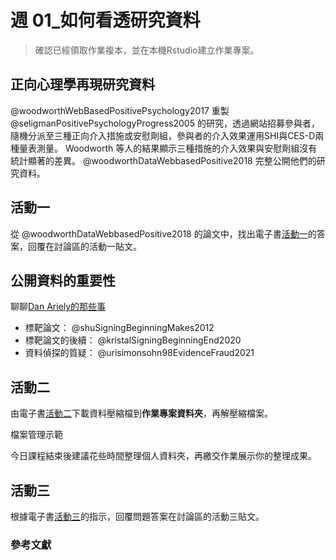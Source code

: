 # 週 01_如何看透研究資料


<!--- 上課日期: 20210923 --->

> 確認已經領取作業複本，並在本機Rstudio建立作業專案。

## 正向心理學再現研究資料

@woodworthWebBasedPositivePsychology2017 重製 @seligmanPositivePsychologyProgress2005 的研究，透過網站招募參與者，隨機分派至三種正向介入措施或安慰劑組，參與者的介入效果運用SHI與CES-D兩種量表測量。 Woodworth 等人的結果顯示三種措施的介入效果與安慰劑組沒有統計顯著的差異。 @woodworthDataWebbasedPositive2018 完整公開他們的研究資料。

## 活動一

從 @woodworthDataWebbasedPositive2018 的論文中，找出電子書[活動一](https://rstat-project.github.io/ug1-practical/getting-to-know-the-data.html#activity-1)的答案，回覆在討論區的活動一貼文。

<!--- 首先在討論區回應**正確答案**的前五位同學，採計本次作業**演練活用度**評分。 --->

## 公開資料的重要性

聊聊[Dan Ariely的那些事](https://open-cafe.netlify.app/project/ep035/)

- 標靶論文： @shuSigningBeginningMakes2012
- 標靶論文的後續： @kristalSigningBeginningEnd2020
- 資料偵探的質疑： @urisimonsohn98EvidenceFraud2021

<!--- 有嘗試探索datacolada的公開資料，採計本次作業**演練活用度**評分。 --->

## 活動二

由電子書[活動二](https://rstat-project.github.io/ug1-practical/getting-to-know-the-data.html#activity-2)下載資料壓縮檔到**作業專案資料夾**，再解壓縮檔案。

檔案管理示範

今日課程結束後建議花些時間整理個人資料夾，再繳交作業展示你的整理成果。

<!--- 有說明資料夾/硬碟管理原則的同學，採計本次作業**演練活用度**評分。 --->

## 活動三

根據電子書[活動三](https://rstat-project.github.io/ug1-practical/getting-to-know-the-data.html#activity-3)的指示，回覆問題答案在討論區的活動三貼文。

<!--- 首先在討論區回應**正確答案**的前五位同學，採計本次作業**演練活用度**評分。 --->

### 參考文獻

